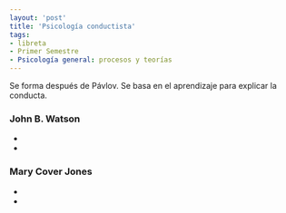 ```yaml
---
layout: 'post'
title: 'Psicología conductista'
tags:
- libreta
- Primer Semestre
- Psicología general: procesos y teorías
---
```


Se forma después de Pávlov. Se basa en el aprendizaje para explicar la conducta.

### John B. Watson

* 
* 

### Mary Cover Jones

* 
* 
